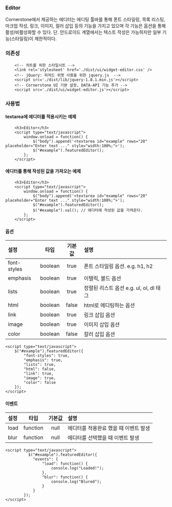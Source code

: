 <!--
layout: 'post'
section: 'Cornerstone Framework'
title: 'Editor'
outline: 'Cornerstone에서 제공하는 에디터는 에디팅 툴바를 통해 폰트 스타일링, 목록 리스팅, 마크업 작성, 링크, 이미지, 컬러 삽입 등의 기능을 가지고 있으며 각 기능은 옵션을 통해 활성/비활성화할 수 있다. textarea에 에디터를 적용시키는 예제. 에디터를 통해 작성된 값을 가져오는 예제...'
date: '2012-11-16'
tagstr: 'widget'
order: '[4, 4, 4]'
thumbnail: '4.4.04.editor.png'
-->

### Editor

Cornerstone에서 제공하는 에디터는 에디팅 툴바를 통해 폰트 스타일링, 목록 리스팅, 마크업 작성, 링크, 이미지, 컬러 삽입 등의 기능을 가지고 있으며 각 기능은 옵션을 통해 활성/비활성화할 수 있다.
단. 안드로이드 계열에서는 텍스트 작성은 가능하지만 일부 기능(스타일링)이 제한적이다.

### 의존성

```
	<!-- 차트를 위한 스타일시트 -->
    <link rel='stylesheet' href='./dist/ui/widget-editor.css' />
	<!-- jQuery: 피처드 위젯 사용을 위한 jquery.js  -->
    <script src='./dist/lib/jquery-1.8.1.min.js'></script>
	<!-- Cornerstone UI 기본 설정, DATA-API 기능 추가 -->
    <script src='./dist/ui/widget-editor.js'></script>
```

### 사용법

#### textarea에 에디터를 적용시키는 예제
``` cm, { "iframe-height": "769px", "iframe-auto-height": false }
    <h3>Editor</h3>
    <script type="text/javascript">
        window.onload = function() {
            $("body").append('<textarea id="example" rows="20" placeholder="Enter text ..." style="width:100%;">');
            $("#example").featuredEditor();
        };
    </script>
```

#### 에디터를 통해 작성된 값을 가져오는 예제
``` cm, { "iframe-height": "769px", "iframe-auto-height": false }
    <h3>Editor</h3>
    <script type="text/javascript">
        window.onload = function() {
            $("body").append('<textarea id="example" rows="20" placeholder="Enter text ..." style="width:100%;">');
            $("#example").featuredEditor();
            $("#example").val(); // 에디터에 작성된 값을 가져온다.
        };
    </script>
```

#### 옵션

설정 | 타입 | 기본값 | 설명
:-- | :-: | :-: | :--
font-styles | boolean | true |  폰트 스타일링 옵션. e.g. h1, h2
emphasis | boolean | true | 이탤릭, 볼드 옵션
lists | boolean | true | 정렬된 리스트 옵션 e.g. ul, ol, dl 태그
html | boolean | false |  html로 에디팅하는 옵션
link | boolean | true | 링크 삽입 옵션
image | boolean | true | 이미지 삽입 옵션
color | boolean | false | 칼러 삽입 옵션

```
<script type="text/javascript">
    $("#example").featuredEditor({
	    "font-styles": true,
	    "emphasis": true,
	    "lists": true,
	    "html": false,
	    "link": true,
	    "image": true,
	    "color": false
    });
</script>
```

#### 이벤트

설정 | 타입 | 기본값 | 설명
:-- | :-: | :-: | :--
load | function | null |  에디터를 적용완료 했을 때 이벤트 발생
blur | function | null | 에디터를 선택했을 때 이벤트 발생

```
<script type="text/javascript">
          $("#example").featuredEditor({
	        "events": {
		        "load": function() {
			        console.log("Loaded!");
		        },
		        "blur": function() {
			        console.log("Blured");
		        }
	        }
        });
</script>
```

<script type="text/javascript">
var $table = $("table");
$table.addClass("table table-bordered");
$table.find("thead tr > th:not(th:nth-child(4))").addClass("fixed_table");
$table.find("tbody tr > td:not(td:nth-child(4))").addClass("fixed_table");
</script>